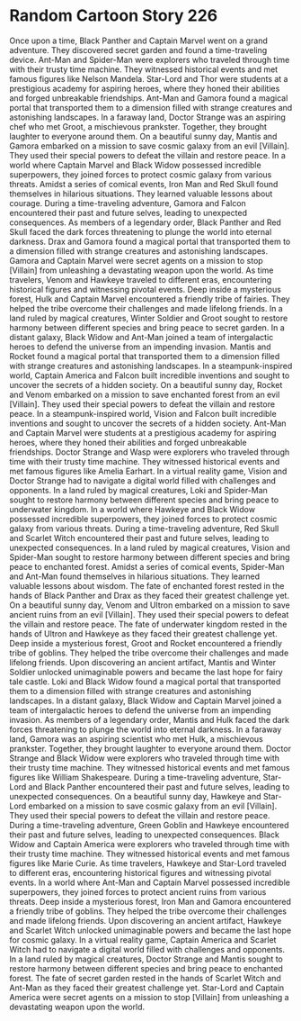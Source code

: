 # Random Cartoon Story 226

Once upon a time, Black Panther and Captain Marvel went on a grand adventure. They discovered secret garden and found a time-traveling device.
Ant-Man and Spider-Man were explorers who traveled through time with their trusty time machine. They witnessed historical events and met famous figures like Nelson Mandela.
Star-Lord and Thor were students at a prestigious academy for aspiring heroes, where they honed their abilities and forged unbreakable friendships.
Ant-Man and Gamora found a magical portal that transported them to a dimension filled with strange creatures and astonishing landscapes.
In a faraway land, Doctor Strange was an aspiring chef who met Groot, a mischievous prankster. Together, they brought laughter to everyone around them.
On a beautiful sunny day, Mantis and Gamora embarked on a mission to save cosmic galaxy from an evil [Villain]. They used their special powers to defeat the villain and restore peace.
In a world where Captain Marvel and Black Widow possessed incredible superpowers, they joined forces to protect cosmic galaxy from various threats.
Amidst a series of comical events, Iron Man and Red Skull found themselves in hilarious situations. They learned valuable lessons about courage.
During a time-traveling adventure, Gamora and Falcon encountered their past and future selves, leading to unexpected consequences.
As members of a legendary order, Black Panther and Red Skull faced the dark forces threatening to plunge the world into eternal darkness.
Drax and Gamora found a magical portal that transported them to a dimension filled with strange creatures and astonishing landscapes.
Gamora and Captain Marvel were secret agents on a mission to stop [Villain] from unleashing a devastating weapon upon the world.
As time travelers, Venom and Hawkeye traveled to different eras, encountering historical figures and witnessing pivotal events.
Deep inside a mysterious forest, Hulk and Captain Marvel encountered a friendly tribe of fairies. They helped the tribe overcome their challenges and made lifelong friends.
In a land ruled by magical creatures, Winter Soldier and Groot sought to restore harmony between different species and bring peace to secret garden.
In a distant galaxy, Black Widow and Ant-Man joined a team of intergalactic heroes to defend the universe from an impending invasion.
Mantis and Rocket found a magical portal that transported them to a dimension filled with strange creatures and astonishing landscapes.
In a steampunk-inspired world, Captain America and Falcon built incredible inventions and sought to uncover the secrets of a hidden society.
On a beautiful sunny day, Rocket and Venom embarked on a mission to save enchanted forest from an evil [Villain]. They used their special powers to defeat the villain and restore peace.
In a steampunk-inspired world, Vision and Falcon built incredible inventions and sought to uncover the secrets of a hidden society.
Ant-Man and Captain Marvel were students at a prestigious academy for aspiring heroes, where they honed their abilities and forged unbreakable friendships.
Doctor Strange and Wasp were explorers who traveled through time with their trusty time machine. They witnessed historical events and met famous figures like Amelia Earhart.
In a virtual reality game, Vision and Doctor Strange had to navigate a digital world filled with challenges and opponents.
In a land ruled by magical creatures, Loki and Spider-Man sought to restore harmony between different species and bring peace to underwater kingdom.
In a world where Hawkeye and Black Widow possessed incredible superpowers, they joined forces to protect cosmic galaxy from various threats.
During a time-traveling adventure, Red Skull and Scarlet Witch encountered their past and future selves, leading to unexpected consequences.
In a land ruled by magical creatures, Vision and Spider-Man sought to restore harmony between different species and bring peace to enchanted forest.
Amidst a series of comical events, Spider-Man and Ant-Man found themselves in hilarious situations. They learned valuable lessons about wisdom.
The fate of enchanted forest rested in the hands of Black Panther and Drax as they faced their greatest challenge yet.
On a beautiful sunny day, Venom and Ultron embarked on a mission to save ancient ruins from an evil [Villain]. They used their special powers to defeat the villain and restore peace.
The fate of underwater kingdom rested in the hands of Ultron and Hawkeye as they faced their greatest challenge yet.
Deep inside a mysterious forest, Groot and Rocket encountered a friendly tribe of goblins. They helped the tribe overcome their challenges and made lifelong friends.
Upon discovering an ancient artifact, Mantis and Winter Soldier unlocked unimaginable powers and became the last hope for fairy tale castle.
Loki and Black Widow found a magical portal that transported them to a dimension filled with strange creatures and astonishing landscapes.
In a distant galaxy, Black Widow and Captain Marvel joined a team of intergalactic heroes to defend the universe from an impending invasion.
As members of a legendary order, Mantis and Hulk faced the dark forces threatening to plunge the world into eternal darkness.
In a faraway land, Gamora was an aspiring scientist who met Hulk, a mischievous prankster. Together, they brought laughter to everyone around them.
Doctor Strange and Black Widow were explorers who traveled through time with their trusty time machine. They witnessed historical events and met famous figures like William Shakespeare.
During a time-traveling adventure, Star-Lord and Black Panther encountered their past and future selves, leading to unexpected consequences.
On a beautiful sunny day, Hawkeye and Star-Lord embarked on a mission to save cosmic galaxy from an evil [Villain]. They used their special powers to defeat the villain and restore peace.
During a time-traveling adventure, Green Goblin and Hawkeye encountered their past and future selves, leading to unexpected consequences.
Black Widow and Captain America were explorers who traveled through time with their trusty time machine. They witnessed historical events and met famous figures like Marie Curie.
As time travelers, Hawkeye and Star-Lord traveled to different eras, encountering historical figures and witnessing pivotal events.
In a world where Ant-Man and Captain Marvel possessed incredible superpowers, they joined forces to protect ancient ruins from various threats.
Deep inside a mysterious forest, Iron Man and Gamora encountered a friendly tribe of goblins. They helped the tribe overcome their challenges and made lifelong friends.
Upon discovering an ancient artifact, Hawkeye and Scarlet Witch unlocked unimaginable powers and became the last hope for cosmic galaxy.
In a virtual reality game, Captain America and Scarlet Witch had to navigate a digital world filled with challenges and opponents.
In a land ruled by magical creatures, Doctor Strange and Mantis sought to restore harmony between different species and bring peace to enchanted forest.
The fate of secret garden rested in the hands of Scarlet Witch and Ant-Man as they faced their greatest challenge yet.
Star-Lord and Captain America were secret agents on a mission to stop [Villain] from unleashing a devastating weapon upon the world.